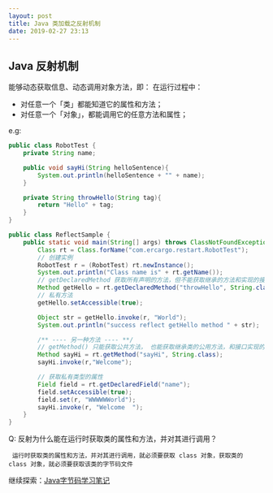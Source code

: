 ```yaml
---
layout: post
title: Java 类加载之反射机制
date: 2019-02-27 23:13
---
```




## Java 反射机制

能够动态获取信息、动态调用对象方法，即：
在运行过程中：
- 对任意一个「类」都能知道它的属性和方法；
- 对任意一个「对象」，都能调用它的任意方法和属性；

e.g: 

```java
public class RobotTest {
    private String name;

    public void sayHi(String helloSentence){
        System.out.println(helloSentence + "" + name);
    }

    private String throwHello(String tag){
        return "Hello" + tag;
    }
}
```

```java
public class ReflectSample {
    public static void main(String[] args) throws ClassNotFoundException, IllegalAccessException, InstantiationException, NoSuchMethodException, InvocationTargetException, NoSuchFieldException {
        Class rt = Class.forName("com.ercargo.restart.RobotTest");
        // 创建实例
        RobotTest r = (RobotTest) rt.newInstance();
        System.out.println("Class name is" + rt.getName());
        // getDeclaredMethod 获取所有声明的方法，但不能获取继承的方法和实现的接口的方法
        Method getHello = rt.getDeclaredMethod("throwHello", String.class);
        // 私有方法
        getHello.setAccessible(true);

        Object str = getHello.invoke(r, "World");
        System.out.println("success reflect getHello method " + str);

        /** ---- 另一种方法 ---- **/
        // getMethod() 只能获取公共方法， 也能获取继承类的公用方法，和接口实现的公用方法
        Method sayHi = rt.getMethod("sayHi", String.class);
        sayHi.invoke(r,"Welcome");

        // 获取私有类型的属性
        Field field = rt.getDeclaredField("name");
        field.setAccessible(true);
        field.set(r, "WWWWWWorld");
        sayHi.invoke(r, "Welcome  ");
    }
}
```

 Q: 反射为什么能在运行时获取类的属性和方法，并对其进行调用？ 
 
     运行时获取类的属性和方法，并对其进行调用，就必须要获取 class 对象，获取类的 class 对象，就必须要获取该类的字节码文件
     
继续探索：[Java字节码学习笔记](/2020/04/Java字节码学习笔记)
  